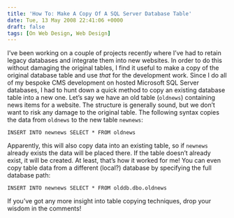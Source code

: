 ```yaml
---
title: 'How To: Make A Copy Of A SQL Server Database Table'
date: Tue, 13 May 2008 22:41:06 +0000
draft: false
tags: [On Web Design, Web Design]
---
```


I’ve been working on a couple of projects recently where I’ve had to retain legacy databases and integrate them into new websites. In order to do this without damaging the original tables, I find it useful to make a copy of the original database table and use _that_ for the development work. Since I do all of my bespoke CMS development on hosted Microsoft SQL Server databases, I had to hunt down a quick method to copy an existing database table into a new one. Let’s say we have an old table (`oldnews`) containing news items for a website. The structure is generally sound, but we don’t want to risk any damage to the original table. The following syntax copies the data from `oldnews` to the new table `newnews`:

    INSERT INTO newnews SELECT * FROM oldnews

Apparently, this will also copy data into an existing table, so if `newnews` already exists the data will be placed there. If the table doesn’t already exist, it will be created. At least, that’s how it worked for me! You can even copy table data from a different (local?) database by specifying the full database path:

    INSERT INTO newnews SELECT * FROM olddb.dbo.oldnews

If you’ve got any more insight into table copying techniques, drop your wisdom in the comments!